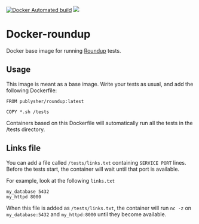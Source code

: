 [![Docker Automated build](https://img.shields.io/docker/automated/publysher/roundup.svg)](https://hub.docker.com/r/publysher/roundup/) 
[![](https://images.microbadger.com/badges/image/publysher/roundup.svg)](http://microbadger.com/images/publysher/roundup "Get your own image badge on microbadger.com")

# Docker-roundup

Docker base image for running [Roundup](http://bmizerany.github.io/roundup/) tests.

## Usage

This image is meant as a base image. Write your tests as usual, and add the following Dockerfile:

```
FROM publysher/roundup:latest

COPY *.sh /tests
```

Containers based on this Dockerfile will automatically run all the tests in the /tests directory. 

## Links file 

You can add a file called `/tests/links.txt` containing `SERVICE PORT` lines. Before the tests start, the 
container will wait until that port is available.

For example, look at the following `links.txt`

```
my_database 5432
my_httpd 8000
```

When this file is added as `/tests/links.txt`, the container will run `nc -z` on `my_database:5432` and 
`my_httpd:8000` until they become available. 
